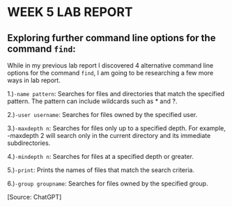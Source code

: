 # WEEK 5 LAB REPORT

## Exploring further command line options for the command ```find```:

While in my previous lab report I discovered 4 alternative command line options for the command ```find```, I am going to be researching a few more ways in 
lab report.

1.)```-name pattern```: Searches for files and directories that match the specified pattern. The pattern can include wildcards such as * and ?.

2.)```-user username```: Searches for files owned by the specified user.

3.)```-maxdepth n```: Searches for files only up to a specified depth. 
For example, -maxdepth 2 will search only in the current directory and its immediate subdirectories.

4.)```-mindepth n```: Searches for files at a specified depth or greater.

5.)```-print```: Prints the names of files that match the search criteria.

6.)```-group groupname```: Searches for files owned by the specified group.

[Source: ChatGPT]

